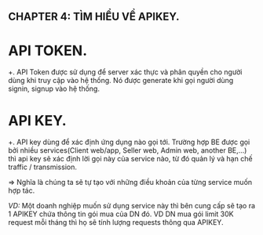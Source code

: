 ## CHAPTER 4: TÌM HIỂU VỀ APIKEY.

# API TOKEN.
+. API Token được sử dụng để server xác thực và phân quyền cho người dùng khi truy cập vào hệ thống. Nó được generate khi gọi người dùng signin, signup vào hệ thống.

# API KEY.
+. API key dùng để xác định ứng dụng nào gọi tới. Trường hợp BE được gọi bởi nhiều services(Client web/app, Seller web, Admin web, another BE,...) thì api key sẽ xác định lời gọi này của service nào, từ đó quản lý và hạn chế traffic / transmission.

=> Nghĩa là chúng ta sẽ tự tạo với những điều khoản của từng service muốn hợp tác.

_VD:_ Một doanh nghiệp muốn sử dụng service này thì bên cung cấp sẽ tạo ra 1 APIKEY chứa thông tin gói mua của DN đó. VD DN mua gói limit 30K request mỗi tháng thì họ sẽ tính lượng requests thông qua APIKEY.